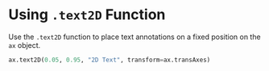 # Using `.text2D` Function

Use the `.text2D` function to place text annotations on a fixed position on the `ax` object.

```python
ax.text2D(0.05, 0.95, "2D Text", transform=ax.transAxes)
```
